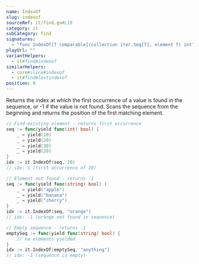 ```yaml
---
name: IndexOf
slug: indexof
sourceRef: it/find.go#L19
category: it
subCategory: find
signatures:
  - "func IndexOf[T comparable](collection iter.Seq[T], element T) int"
playUrl: ""
variantHelpers:
  - it#find#indexof
similarHelpers:
  - core#slice#indexof
  - it#find#lastindexof
position: 0
---
```


Returns the index at which the first occurrence of a value is found in the sequence, or -1 if the value is not found. Scans the sequence from the beginning and returns the position of the first matching element.

```go
// Find existing element - returns first occurrence
seq := func(yield func(int) bool) {
    _ = yield(10)
    _ = yield(20)
    _ = yield(30)
    _ = yield(20)
}
idx := it.IndexOf(seq, 20)
// idx: 1 (first occurrence of 20)
```

```go
// Element not found - returns -1
seq := func(yield func(string) bool) {
    _ = yield("apple")
    _ = yield("banana")
    _ = yield("cherry")
}
idx := it.IndexOf(seq, "orange")
// idx: -1 (orange not found in sequence)
```

```go
// Empty sequence - returns -1
emptySeq := func(yield func(string) bool) {
    // no elements yielded
}
idx := it.IndexOf(emptySeq, "anything")
// idx: -1 (sequence is empty)
```